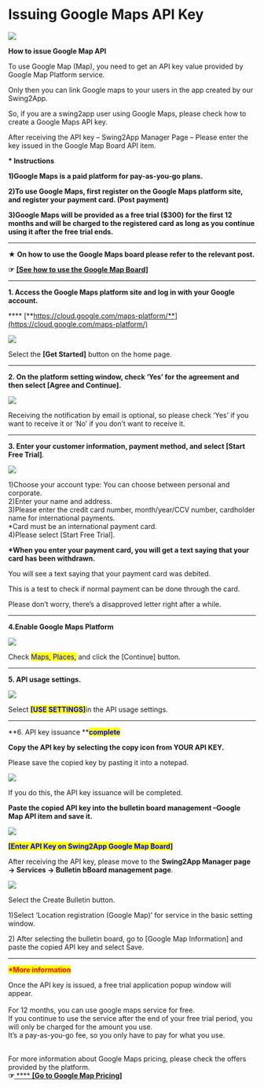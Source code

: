 # Issuing Google Maps API Key

![](https://support.swing2app.com/wp-content/uploads/2018/09/g\_map.png)

**How to issue Google Map API**

To use Google Map (Map), you need to get an API key value provided by Google Map Platform service.

Only then you can link Google maps to your users in the app created by our Swing2App.

So, if you are a swing2app user using Google Maps, please check how to create a Google Maps API key.

After receiving the API key – Swing2App Manager Page – Please enter the key issued in the Google Map Board API item.

**\* Instructions**

**1)Google Maps is a paid platform for pay-as-you-go plans.**&#x20;

**2)To use Google Maps, first register on the Google Maps platform site, and register your payment card. (Post payment)**

**3)Google Maps will be provided as a free trial ($300) for the first 12 months and will be charged to the registered card as long as you continue using it after the free trial ends.**

****

**★ On how to use the Google Maps board please refer to the relevant post.**

**☞** [**\[See how to use the Google Map Board\]**](../../manual/appmanage/board/googlemap.md)

***

**1. Access the Google Maps platform site and log in with your Google account.**&#x20;

&#x20;**** [**https://cloud.google.com/maps-platform/**](https://cloud.google.com/maps-platform/)

![](https://support.swing2app.com/wp-content/uploads/2018/09/Picture39-1.png)

Select the **\[Get Started]** button on the home page.

***

**2. On the platform setting window, check ‘Yes’  for the agreement and then select \[Agree and Continue].**

![](https://support.swing2app.com/wp-content/uploads/2018/09/gmap1.png)

Receiving the notification by email is optional, so please check ‘Yes’ if you want to receive it or ‘No’ if you don’t want to receive it.

***

**3. Enter your customer information, payment method, and select \[Start Free Trial]**.

![](https://support.swing2app.com/wp-content/uploads/2018/09/gmap2.png)

1\)Choose your account type: You can choose between personal and corporate.\
2\)Enter your name and address.\
3\)Please enter the credit card number, month/year/CCV number, cardholder name for international payments.\
\*Card must be an international payment card.\
4\)Please select \[Start Free Trial].



**\*When you enter your payment card, you will get a text saying that your card has been withdrawn.**

You will see a text saying that your payment card was debited.

This is a test to check if normal payment can be done through the card.

Please don’t worry, there’s a disapproved letter right after a while.

***

**4.Enable Google Maps Platform**

![](https://support.swing2app.com/wp-content/uploads/2018/09/%EC%98%81%EB%AC%B8-%EA%B5%AC%EA%B8%80api1.png)

Check <mark style="color:blue;">Maps, Places,</mark> and click the \[Continue] button.

***

**5.   API usage settings.**

![](https://support.swing2app.com/wp-content/uploads/2018/09/%EC%98%81%EB%AC%B8-%EA%B5%AC%EA%B8%80api23.png)

Select <mark style="color:blue;">**\[USE SETTINGS]**</mark>in the API usage settings.

***

**6. API key issuance **<mark style="color:blue;">**complete**</mark>

**Copy the API key by selecting the copy icon from YOUR API KEY.**&#x20;

Please save the copied key by pasting it into a notepad.

![](https://support.swing2app.com/wp-content/uploads/2018/09/%EC%98%81%EB%AC%B8-%EA%B5%AC%EA%B8%80api3.png)

If you do this, the API key issuance will be completed.

**Paste the copied API key into the bulletin board management – ​​Google Map API item and save it.**

![](https://support.swing2app.com/wp-content/uploads/2019/03/%ED%99%94%EC%82%B4%ED%91%9C.png)

<mark style="color:blue;">**\[Enter API Key on Swing2App Google Map Board]**</mark>

After receiving the API key, please move to the **Swing2App Manager page → Services  →  Bulletin bBoard management page**.

![](https://support.swing2app.com/wp-content/uploads/2018/09/google1-e1587041850350.png)

Select the Create Bulletin button.

1\)Select ‘Location registration (Google Map)’ for service in the basic setting window.

2\) After selecting the bulletin board, go to \[Google Map Information] and paste the copied API key and select Save.

***

<mark style="color:red;">**\*More information**</mark>

Once the API key is issued, a free trial application popup window will appear.\
\
For 12 months, you can use google maps service for free.\
If you continue to use the service after the end of your free trial period, you will only be charged for the amount you use.\
It’s a pay-as-you-go fee, so you only have to pay for what you use.

\
For more information about Google Maps pricing, please check the offers provided by the platform.\
**☞**[ **** ](https://cloud.google.com/maps-platform/pricing/?hl=ko)[**\[Go to Google Map Pricing\]**](https://cloud.google.com/maps-platform/pricing/?hl=en)
